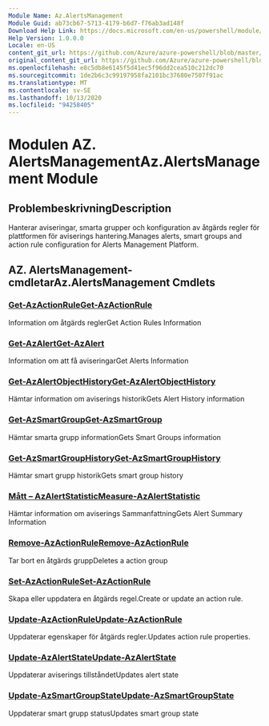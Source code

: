 ```yaml
---
Module Name: Az.AlertsManagement
Module Guid: ab73cb67-5713-4179-b6d7-f76ab3ad148f
Download Help Link: https://docs.microsoft.com/en-us/powershell/module/az.alertsmanagement
Help Version: 1.0.0.0
Locale: en-US
content_git_url: https://github.com/Azure/azure-powershell/blob/master/src/AlertsManagement/AlertsManagement/help/Az.AlertsManagement.md
original_content_git_url: https://github.com/Azure/azure-powershell/blob/master/src/AlertsManagement/AlertsManagement/help/Az.AlertsManagement.md
ms.openlocfilehash: e8c5db8e6145f5d41ec5f96dd2cea510c212dc70
ms.sourcegitcommit: 1de2b6c3c99197958fa2101bc37680e7507f91ac
ms.translationtype: MT
ms.contentlocale: sv-SE
ms.lasthandoff: 10/13/2020
ms.locfileid: "94258405"
---
```

# <span data-ttu-id="80672-101">Modulen AZ. AlertsManagement</span><span class="sxs-lookup"><span data-stu-id="80672-101">Az.AlertsManagement Module</span></span>
## <span data-ttu-id="80672-102">Problembeskrivning</span><span class="sxs-lookup"><span data-stu-id="80672-102">Description</span></span>
<span data-ttu-id="80672-103">Hanterar aviseringar, smarta grupper och konfiguration av åtgärds regler för plattformen för aviserings hantering.</span><span class="sxs-lookup"><span data-stu-id="80672-103">Manages alerts, smart groups and action rule configuration for Alerts Management Platform.</span></span>

## <span data-ttu-id="80672-104">AZ. AlertsManagement-cmdletar</span><span class="sxs-lookup"><span data-stu-id="80672-104">Az.AlertsManagement Cmdlets</span></span>
### [<span data-ttu-id="80672-105">Get-AzActionRule</span><span class="sxs-lookup"><span data-stu-id="80672-105">Get-AzActionRule</span></span>](Get-AzActionRule.md)
<span data-ttu-id="80672-106">Information om åtgärds regler</span><span class="sxs-lookup"><span data-stu-id="80672-106">Get Action Rules Information</span></span>

### [<span data-ttu-id="80672-107">Get-AzAlert</span><span class="sxs-lookup"><span data-stu-id="80672-107">Get-AzAlert</span></span>](Get-AzAlert.md)
<span data-ttu-id="80672-108">Information om att få aviseringar</span><span class="sxs-lookup"><span data-stu-id="80672-108">Get Alerts Information</span></span>

### [<span data-ttu-id="80672-109">Get-AzAlertObjectHistory</span><span class="sxs-lookup"><span data-stu-id="80672-109">Get-AzAlertObjectHistory</span></span>](Get-AzAlertObjectHistory.md)
<span data-ttu-id="80672-110">Hämtar information om aviserings historik</span><span class="sxs-lookup"><span data-stu-id="80672-110">Gets Alert History information</span></span>

### [<span data-ttu-id="80672-111">Get-AzSmartGroup</span><span class="sxs-lookup"><span data-stu-id="80672-111">Get-AzSmartGroup</span></span>](Get-AzSmartGroup.md)
<span data-ttu-id="80672-112">Hämtar smarta grupp information</span><span class="sxs-lookup"><span data-stu-id="80672-112">Gets Smart Groups information</span></span>

### [<span data-ttu-id="80672-113">Get-AzSmartGroupHistory</span><span class="sxs-lookup"><span data-stu-id="80672-113">Get-AzSmartGroupHistory</span></span>](Get-AzSmartGroupHistory.md)
<span data-ttu-id="80672-114">Hämtar smart grupp historik</span><span class="sxs-lookup"><span data-stu-id="80672-114">Gets smart group history</span></span>

### [<span data-ttu-id="80672-115">Mått – AzAlertStatistic</span><span class="sxs-lookup"><span data-stu-id="80672-115">Measure-AzAlertStatistic</span></span>](Measure-AzAlertStatistic.md)
<span data-ttu-id="80672-116">Hämtar information om aviserings Sammanfattning</span><span class="sxs-lookup"><span data-stu-id="80672-116">Gets Alert Summary Information</span></span>

### [<span data-ttu-id="80672-117">Remove-AzActionRule</span><span class="sxs-lookup"><span data-stu-id="80672-117">Remove-AzActionRule</span></span>](Remove-AzActionRule.md)
<span data-ttu-id="80672-118">Tar bort en åtgärds grupp</span><span class="sxs-lookup"><span data-stu-id="80672-118">Deletes a action group</span></span>

### [<span data-ttu-id="80672-119">Set-AzActionRule</span><span class="sxs-lookup"><span data-stu-id="80672-119">Set-AzActionRule</span></span>](Set-AzActionRule.md)
<span data-ttu-id="80672-120">Skapa eller uppdatera en åtgärds regel.</span><span class="sxs-lookup"><span data-stu-id="80672-120">Create or update an action rule.</span></span>

### [<span data-ttu-id="80672-121">Update-AzActionRule</span><span class="sxs-lookup"><span data-stu-id="80672-121">Update-AzActionRule</span></span>](Update-AzActionRule.md)
<span data-ttu-id="80672-122">Uppdaterar egenskaper för åtgärds regler.</span><span class="sxs-lookup"><span data-stu-id="80672-122">Updates action rule properties.</span></span>

### [<span data-ttu-id="80672-123">Update-AzAlertState</span><span class="sxs-lookup"><span data-stu-id="80672-123">Update-AzAlertState</span></span>](Update-AzAlertState.md)
<span data-ttu-id="80672-124">Uppdaterar aviserings tillståndet</span><span class="sxs-lookup"><span data-stu-id="80672-124">Updates alert state</span></span>

### [<span data-ttu-id="80672-125">Update-AzSmartGroupState</span><span class="sxs-lookup"><span data-stu-id="80672-125">Update-AzSmartGroupState</span></span>](Update-AzSmartGroupState.md)
<span data-ttu-id="80672-126">Uppdaterar smart grupp status</span><span class="sxs-lookup"><span data-stu-id="80672-126">Updates smart group state</span></span>


